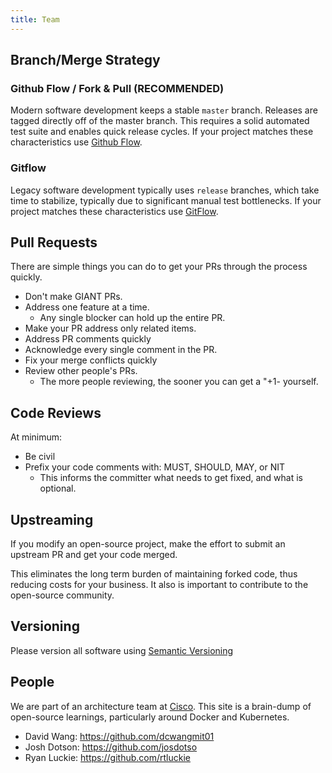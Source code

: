 ```yaml
---
title: Team
---
```


<div hidden>
TODO

## Agreements

https://rfc.zeromq.org/spec:22/C4/
</div>


## Branch/Merge Strategy

### Github Flow / Fork & Pull (RECOMMENDED)

Modern software development keeps a stable `master` branch.  Releases are tagged directly off of the master branch.
This requires a solid automated test suite and enables quick release cycles.  If your project matches these
characteristics use [Github Flow](https://guides.github.com/introduction/flow/).

### Gitflow

Legacy software development typically uses `release` branches, which take time to stabilize, typically due to
significant manual test bottlenecks.  If your project matches these characteristics use
[GitFlow](https://nvie.com/posts/a-successful-git-branching-model/).


## Pull Requests

There are simple things you can do to get your PRs through the process quickly.

* Don't make GIANT PRs.
* Address one feature at a time.
  * Any single blocker can hold up the entire PR.
* Make your PR address only related items.
* Address PR comments quickly
* Acknowledge every single comment in the PR.
* Fix your merge conflicts quickly
* Review other people's PRs.
  * The more people reviewing, the sooner you can get a "+1- yourself.


## Code Reviews

At minimum:

* Be civil
* Prefix your code comments with: MUST, SHOULD, MAY, or NIT
  * This informs the committer what needs to get fixed, and what is optional.


## Upstreaming

If you modify an open-source project, make the effort to submit an upstream PR and get your code merged.

This eliminates the long term burden of maintaining forked code, thus reducing costs for your business.  It also is important to contribute to the open-source community.


## Versioning

Please version all software using [Semantic Versioning](https://semver.org/)

## People

We are part of an architecture team at [Cisco](https://www.cisco.com/).  This site is a brain-dump of open-source
learnings, particularly around Docker and Kubernetes.

* David Wang: https://github.com/dcwangmit01
* Josh Dotson: https://github.com/josdotso
* Ryan Luckie: https://github.com/rtluckie
